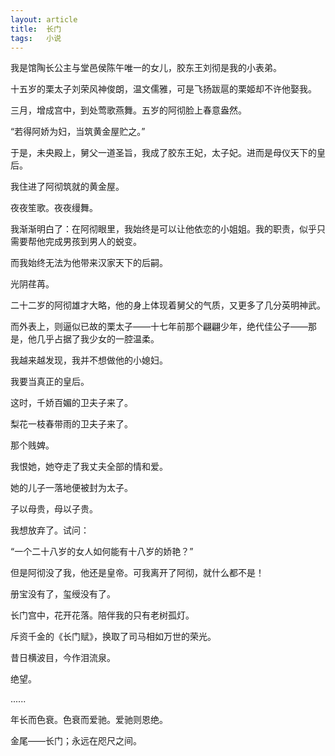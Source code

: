 ```yaml
---
layout: article 
title:  长门
tags:   小说
---
```

我是馆陶长公主与堂邑侯陈午唯一的女儿，胶东王刘彻是我的小表弟。

十五岁的栗太子刘荣风神俊朗，温文儒雅，可是飞扬跋扈的栗姬却不许他娶我。

三月，增成宫中，到处莺歌燕舞。五岁的阿彻脸上春意盎然。

“若得阿娇为妇，当筑黄金屋贮之。”

于是，未央殿上，舅父一道圣旨，我成了胶东王妃，太子妃。进而是母仪天下的皇后。

我住进了阿彻筑就的黄金屋。

夜夜笙歌。夜夜缦舞。

我渐渐明白了：在阿彻眼里，我始终是可以让他依恋的小姐姐。我的职责，似乎只需要帮他完成男孩到男人的蜕变。

而我始终无法为他带来汉家天下的后嗣。

光阴荏苒。

二十二岁的阿彻雄才大略，他的身上体现着舅父的气质，又更多了几分英明神武。

而外表上，则逼似已故的栗太子——十七年前那个翩翩少年，绝代佳公子——那是，他几乎占据了我少女的一腔温柔。

我越来越发现，我并不想做他的小媳妇。

我要当真正的皇后。

这时，千娇百媚的卫夫子来了。

梨花一枝春带雨的卫夫子来了。

那个贱婢。

我恨她，她夺走了我丈夫全部的情和爱。

她的儿子一落地便被封为太子。

子以母贵，母以子贵。

我想放弃了。试问：

“一个二十八岁的女人如何能有十八岁的娇艳？”

但是阿彻没了我，他还是皇帝。可我离开了阿彻，就什么都不是！

册宝没有了，玺绶没有了。

长门宫中，花开花落。陪伴我的只有老树孤灯。

斥资千金的《长门赋》，换取了司马相如万世的荣光。

昔日横波目，今作泪流泉。

绝望。

......

年长而色衰。色衰而爱驰。爱驰则恩绝。

金尾——长门；永远在咫尺之间。